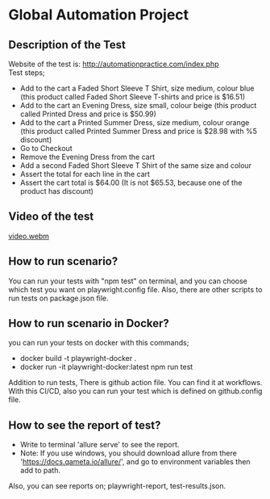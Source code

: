 # Global Automation Project
## Description of the Test
Website of the test is: http://automationpractice.com/index.php \
Test steps; 
- Add to the cart a Faded Short Sleeve T Shirt, size medium, colour blue (this product called Faded Short Sleeve T-shirts and price is $16.51)
- Add to the cart an Evening Dress, size small, colour beige (this product called Printed Dress and price is $50.99)
- Add to the cart a Printed Summer Dress, size medium, colour orange (this product called Printed Summer Dress and price is $28.98 with %5 discount)
- Go to Checkout
- Remove the Evening Dress from the cart
- Add a second Faded Short Sleeve T Shirt of the same size and colour
- Assert the total for each line in the cart
- Assert the cart total is $64.00 (It is not $65.53, because one of the product has discount)
## Video of the test

[video.webm](https://user-images.githubusercontent.com/89412371/199796496-254326bd-4b1e-48ac-8e0e-8d1846306174.webm)

## How to run scenario?
You can run your tests with "npm test" on terminal, and you can choose which test you want on playwright.config file. Also, there are other scripts to run tests on package.json file.
## How to run scenario in Docker?
you can run your tests on docker with this commands;

- docker build -t playwright-docker .
- docker run -it playwright-docker:latest npm run test

Addition to run tests, There is github action file. You can find it at workflows. With this CI/CD, also you can run your test which is defined on github.config file.
## How to see the report of test?
- Write to terminal 'allure serve' to see the report.
- Note: If you use windows, you should download allure from there 'https://docs.qameta.io/allure/', and go to environment variables then add to path.

Also, you can see reports on; playwright-report, test-results.json. 
